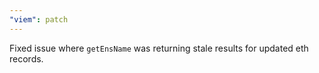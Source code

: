 ```yaml
---
"viem": patch
---
```


Fixed issue where `getEnsName` was returning stale results for updated eth records.
